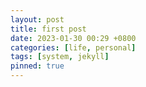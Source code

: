 ```yaml
---
layout: post
title: first post
date: 2023-01-30 00:29 +0800
categories: [life, personal]
tags: [system, jekyll]
pinned: true
---
```

